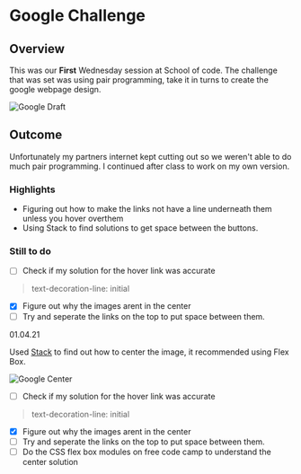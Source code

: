 # Google Challenge

## Overview

This was our **First** Wednesday session at School of code. The challenge that was set was using pair programming, take it in turns to create the google webpage design.   

![Google Draft](https://pbs.twimg.com/media/Ex3eWiBWUAEA7a0?format=jpg&name=small)  

## Outcome  

Unfortunately my partners internet kept cutting out so we weren't able to do much pair programming. I continued after class to work on my own version.   

### Highlights
* Figuring out how to make the links not have a line underneath them unless you hover overthem  
* Using Stack to find solutions to get space between the buttons.   

### Still to do
- [ ] Check if my solution for the hover link was accurate  
> text-decoration-line: initial  
- [x] Figure out why the images arent in the center  
- [ ] Try and seperate the links on the top to put space between them.  

01.04.21

Used [Stack](https://stackoverflow.com/questions/48473177/centering-3-images-in-css) to find out how to center the image, it recommended using Flex Box. 

![Google Center](blob:https://web.telegram.org/d017c083-f4b7-4459-ba3d-1f8304c61acf)  

- [ ] Check if my solution for the hover link was accurate  
> text-decoration-line: initial  
- [x] Figure out why the images arent in the center  
- [ ] Try and seperate the links on the top to put space between them.  
- [ ] Do the CSS flex box modules on free code camp to understand the center solution
